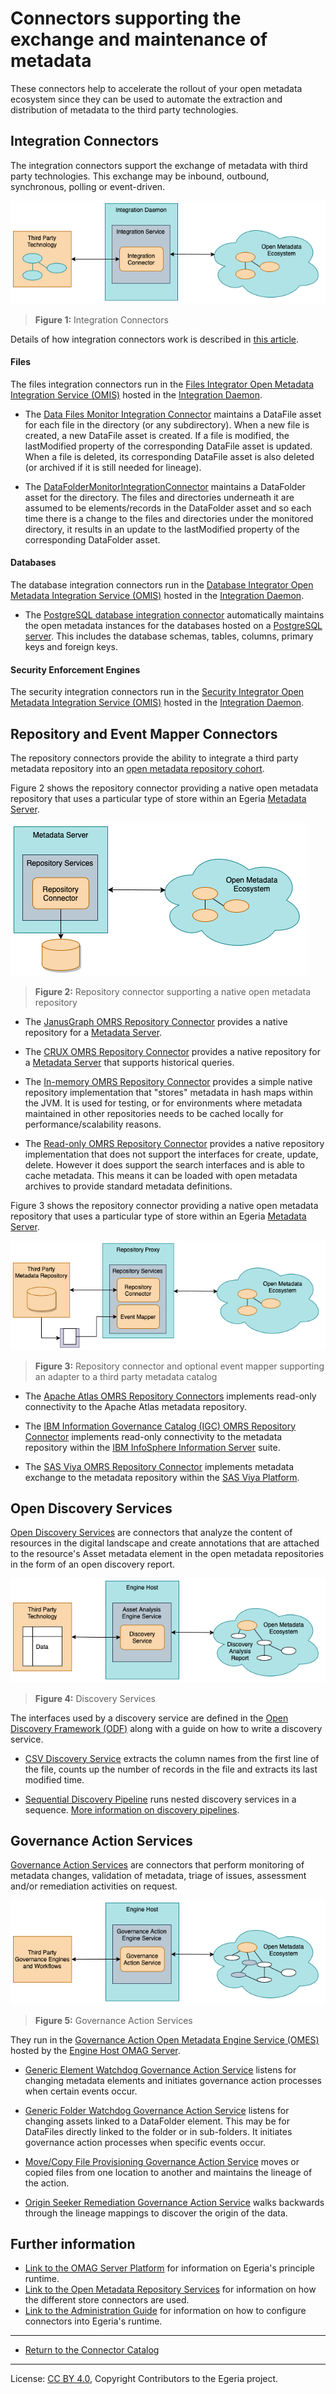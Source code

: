 <!-- SPDX-License-Identifier: CC-BY-4.0 -->
<!-- Copyright Contributors to the Egeria project. -->

# Connectors supporting the exchange and maintenance of metadata

These connectors help to accelerate the rollout of your open metadata
ecosystem since they can be used to automate the extraction and
distribution of metadata to the third party technologies.


## Integration Connectors

The integration connectors support the exchange of metadata with third party technologies.  This exchange
may be inbound, outbound, synchronous, polling or event-driven.

![Figure 1](integration-connectors.png)
> **Figure 1:** Integration Connectors

Details of how integration connectors work is
described in [this article](../../../open-metadata-implementation/governance-servers/integration-daemon-services/docs/integration-connector.md).

#### Files

The files integration connectors run in the 
[Files Integrator Open Metadata Integration Service (OMIS)](../../../open-metadata-implementation/integration-services/files-integrator)
hosted in the [Integration Daemon](../../../open-metadata-implementation/admin-services/docs/concepts/integration-daemon.md).

* The [Data Files Monitor Integration Connector](data-files-monitor-integration-connector.md)
  maintains a DataFile asset for each file in the directory (or any subdirectory).
  When a new file is created, a new DataFile asset is created.  If a file is modified, the lastModified property
  of the corresponding DataFile asset is updated.  When a file is deleted, its corresponding DataFile asset is also deleted 
  (or archived if it is still needed for lineage).

* The [DataFolderMonitorIntegrationConnector](data-folder-monitor-integration-connector.md)
  maintains a DataFolder asset for the directory.  The files and directories
  underneath it are assumed to be elements/records in the DataFolder asset and so each time there is a change to the
  files and directories under the monitored directory, it results in an update to the lastModified property
  of the corresponding DataFolder asset.

#### Databases

The database integration connectors run in the 
[Database Integrator Open Metadata Integration Service (OMIS)](../../../open-metadata-implementation/integration-services/database-integrator)
hosted in the [Integration Daemon](../../../open-metadata-implementation/admin-services/docs/concepts/integration-daemon.md).

* The [PostgreSQL database integration connector](https://github.com/odpi/egeria-database-connectors/tree/main/postgres-connector)
  automatically maintains the open metadata instances for the databases hosted on a [PostgreSQL server](https://www.postgresql.org).
  This includes the database schemas, tables, columns, primary keys and foreign keys.

#### Security Enforcement Engines

The security integration connectors run in the 
[Security Integrator Open Metadata Integration Service (OMIS)](../../../open-metadata-implementation/integration-services/security-integrator)
hosted in the [Integration Daemon](../../../open-metadata-implementation/admin-services/docs/concepts/integration-daemon.md).


## Repository and Event Mapper Connectors

The repository connectors provide the ability to integrate a third party metadata repository
into an [open metadata repository cohort](../../../open-metadata-implementation/repository-services/docs/open-metadata-repository-cohort.md).

Figure 2 shows the repository connector providing a native open metadata repository
that uses a particular type of store within an Egeria [Metadata Server](../../../open-metadata-implementation/admin-services/docs/concepts/metadata-server.md).

![Figure 2](native-repository-connector.png)
> **Figure 2:** Repository connector supporting a native open metadata repository


* The [JanusGraph OMRS Repository Connector](../../../open-metadata-implementation/adapters/open-connectors/repository-services-connectors/open-metadata-collection-store-connectors/graph-repository-connector)
  provides a native repository for a [Metadata Server](../../../open-metadata-implementation/admin-services/docs/concepts/metadata-server.md).
  
* The [CRUX OMRS Repository Connector](https://github.com/odpi/egeria-connector-crux)
  provides a native repository for a [Metadata Server](../../../open-metadata-implementation/admin-services/docs/concepts/metadata-server.md) that supports historical queries.
  
* The [In-memory OMRS Repository Connector](../../../open-metadata-implementation/adapters/open-connectors/repository-services-connectors/open-metadata-collection-store-connectors/inmemory-repository-connector)
  provides a simple native repository implementation that "stores" metadata in hash maps within the JVM. 
  It is used for testing, or for environments where metadata maintained in other repositories
  needs to be cached locally for performance/scalability reasons.

* The [Read-only OMRS Repository Connector](../../../open-metadata-implementation/adapters/open-connectors/repository-services-connectors/open-metadata-collection-store-connectors/inmemory-repository-connector)
  provides a native repository implementation 
  that does not support the interfaces for create, update, delete.  However it does support the search interfaces
  and is able to cache metadata.  This means it can be loaded with open metadata archives to provide
  standard metadata definitions.
  

Figure 3 shows the repository connector providing a native open metadata repository
that uses a particular type of store within an Egeria [Metadata Server](../../../open-metadata-implementation/admin-services/docs/concepts/metadata-server.md).

![Figure 3](adapter-repository-connector.png)
> **Figure 3:** Repository connector and optional event mapper supporting an adapter to a third party metadata catalog

* The [Apache Atlas OMRS Repository Connectors](https://github.com/odpi/egeria-connector-hadoop-ecosystem) 
  implements read-only connectivity to the Apache Atlas metadata repository.
  
* The [IBM Information Governance Catalog (IGC) OMRS Repository Connector](https://github.com/odpi/egeria-connector-ibm-information-server)
  implements read-only connectivity to the metadata repository within the 
  [IBM InfoSphere Information Server](https://www.ibm.com/analytics/information-server) suite.

* The [SAS Viya OMRS Repository Connector](https://github.com/odpi/egeria-connector-sas-viya)
  implements metadata exchange to the metadata repository within the 
  [SAS Viya Platform](https://support.sas.com/en/software/sas-viya.html).
  


## Open Discovery Services

[Open Discovery Services](../../../open-metadata-implementation/frameworks/open-discovery-framework/docs/discovery-service.md) 
are connectors that analyze the content of resources in the digital landscape and create annotations
that are attached to the resource's Asset metadata element in the open metadata repositories in the form of an open discovery report.

![Figure 4](discovery-service.png)
> **Figure 4:** Discovery Services

The interfaces used by a discovery service are defined in
the [Open Discovery Framework (ODF)](../../../open-metadata-implementation/frameworks/open-discovery-framework)
along with a guide on how to write a discovery service.

* [CSV Discovery Service](../../../open-metadata-implementation/adapters/open-connectors/discovery-service-connectors)
  extracts the column names from the first line of the file, counts up the number of records in the file
  and extracts its last modified time.
  
* [Sequential Discovery Pipeline](../../../open-metadata-implementation/adapters/open-connectors/discovery-service-connectors)
  runs nested discovery services in a sequence. 
  [More information on discovery pipelines](../../../open-metadata-implementation/frameworks/open-discovery-framework/docs/discovery-pipeline.md).
      

## Governance Action Services

[Governance Action Services](../../../open-metadata-implementation/frameworks/governance-action-framework/docs/governance-action-service.md) 
are connectors that perform monitoring of metadata changes, validation of metadata, triage of issues, 
assessment and/or remediation activities on request.


![Figure 5](governance-action-service.png)
> **Figure 5:** Governance Action Services

They run in the
[Governance Action Open Metadata Engine Service (OMES)](../../../open-metadata-implementation/engine-services/governance-action)
hosted by the
[Engine Host OMAG Server](../../../open-metadata-implementation/admin-services/docs/concepts/engine-host.md).

* [Generic Element Watchdog Governance Action Service](generic-element-watchdog-governance-action-service.md)
  listens for changing metadata elements and initiates governance action processes when certain events occur.
  
* [Generic Folder Watchdog Governance Action Service](generic-folder-watchdog-governance-action-service.md)
  listens for changing assets linked to a DataFolder element.  This may be for DataFiles directly linked to the folder or
  in sub-folders.  It initiates governance action processes when specific events occur.
  
* [Move/Copy File Provisioning Governance Action Service](move-copy-file-provisioning-governance-action-service.md)
  moves or copied files from one location to another and maintains the lineage of the action.
  
* [Origin Seeker Remediation Governance Action Service](origin-seeker-remediation-governance-action-service.md) walks
  backwards through the lineage mappings to discover the origin of the data.


## Further information

* [Link to the OMAG Server Platform](../../../open-metadata-implementation/admin-services/docs/concepts/omag-server-platform.md) for information on Egeria's principle runtime.
* [Link to the Open Metadata Repository Services](../../../open-metadata-implementation/repository-services/docs) for information on how the different store connectors are used.
* [Link to the Administration Guide](../../../open-metadata-implementation/admin-services/docs/user) for information on how to configure connectors into Egeria's runtime.


----

* [Return to the Connector Catalog](..)


----
License: [CC BY 4.0](https://creativecommons.org/licenses/by/4.0/),
Copyright Contributors to the Egeria project.